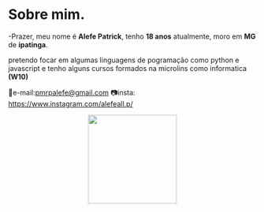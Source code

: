 # Sobre mim.

-Prazer, meu nome é **Alefe Patrick**, tenho **18 anos** atualmente, moro em **MG** de **ipatinga**.

pretendo focar em algumas linguagens de pogramação como python e javascript e tenho alguns cursos formados na microlins
como informatica **(W10)**

📧e-mail:pmrpalefe@gmail.com
📷insta: https://www.instagram.com/alefeall.p/

<div align="center">
  <a href="https://github.com/allsmiles221/">
<img height="180em" src="https://github-readme-stats.vercel.app/api?username=allsmiles221&show_icons=true&theme=dark&include_all_commits=true&count_private=true"/>
